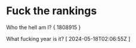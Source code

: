 # Fuck the rankings

Who the hell am I?
{ 1808915 }

What fucking year is it?
[ 2024-05-18T02:06:55Z ]
